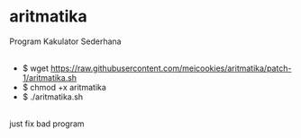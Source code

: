 # aritmatika
Program Kakulator Sederhana
<br>
<br>
 - $ wget https://raw.githubusercontent.com/meicookies/aritmatika/patch-1/aritmatika.sh <br>
 - $ chmod +x aritmatika <br>
 - $ ./aritmatika.sh <br>
  <br>
just fix bad program
